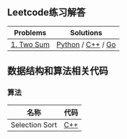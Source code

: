 ## Leetcode练习解答

|Problems|Solutions|
|-|-|
|[1. Two Sum](https://leetcode.com/problems/two-sum/)|[Python](https://github.com/shaqsnake/leetcode/blob/master/001-Two-Sum/solution.py) / [C++](https://github.com/shaqsnake/leetcode/blob/master/001-Two-Sum/solution.cpp) / [Go](https://github.com/shaqsnake/leetcode/blob/master/001-Two-Sum/solution.go)|


## 数据结构和算法相关代码

### 算法

|名称|代码|
|-|-|
|Selection Sort|[C++](https://github.com/shaqsnake/leetcode/blob/master/src/algorithms/sort/selection-sort/selection-sort.cpp)|
